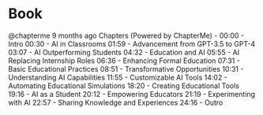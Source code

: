 # Book


@chapterme
9 months ago
Chapters (Powered by ChapterMe) - 
00:00 - Intro
00:30 - AI in Classrooms
01:59 - Advancement from GPT-3.5 to GPT-4
03:07 - AI Outperforming Students
04:32 - Education and AI
05:55 - AI Replacing Internship Roles
06:36 - Enhancing Formal Education
07:31 - Basic Educational Practices
08:51 - Transformative Opportunities
10:31 - Understanding AI Capabilities
11:55 - Customizable AI Tools
14:02 - Automating Educational Simulations
18:20 - Creating Educational Tools
19:16 - AI as a Student
20:12 - Empowering Educators
21:19 - Experimenting with AI
22:57 - Sharing Knowledge and Experiences
24:16 - Outro
